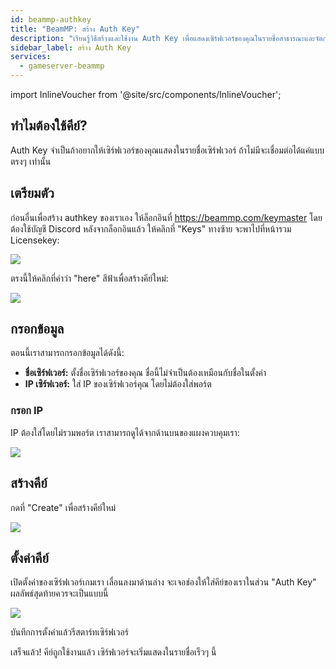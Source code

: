 ```yaml
---
id: beammp-authkey
title: "BeamMP: สร้าง Auth Key"
description: "เรียนรู้วิธีสร้างและใช้งาน Auth Key เพื่อแสดงเซิร์ฟเวอร์ของคุณในรายชื่อสาธารณะและจัดการการเข้าถึงได้อย่างมีประสิทธิภาพ → เริ่มเรียนรู้เลย"
sidebar_label: สร้าง Auth Key
services:
  - gameserver-beammp
---
```


import InlineVoucher from '@site/src/components/InlineVoucher';

## ทำไมต้องใช้คีย์?

Auth Key จำเป็นถ้าอยากให้เซิร์ฟเวอร์ของคุณแสดงในรายชื่อเซิร์ฟเวอร์ ถ้าไม่มีจะเชื่อมต่อได้แค่แบบตรงๆ เท่านั้น

<InlineVoucher />

## เตรียมตัว
ก่อนอื่นเพื่อสร้าง authkey ของเราเอง ให้ล็อกอินที่ https://beammp.com/keymaster โดยต้องใช้บัญชี Discord
หลังจากล็อกอินแล้ว ให้คลิกที่ "Keys" ทางซ้าย จะพาไปที่หน้ารวม Licensekey:

![](https://screensaver01.zap-hosting.com/index.php/s/Zp72q2WR85pxJgq/preview)

ตรงนี้ให้คลิกที่คำว่า "here" สีฟ้าเพื่อสร้างคีย์ใหม่:

![](https://screensaver01.zap-hosting.com/index.php/s/ARqCQyEbF6BYnH4/preview)


## กรอกข้อมูล

ตอนนี้เราสามารถกรอกข้อมูลได้ดังนี้:

- **ชื่อเซิร์ฟเวอร์:** ตั้งชื่อเซิร์ฟเวอร์ของคุณ ชื่อนี้ไม่จำเป็นต้องเหมือนกับชื่อในตั้งค่า
- **IP เซิร์ฟเวอร์:** ใส่ IP ของเซิร์ฟเวอร์คุณ โดยไม่ต้องใส่พอร์ต


### กรอก IP

IP ต้องใส่โดยไม่รวมพอร์ต เราสามารถดูได้จากด้านบนของแผงควบคุมเรา:

![](https://screensaver01.zap-hosting.com/index.php/s/8MJeXxm87EdLykg/preview)

## สร้างคีย์

กดที่ "Create" เพื่อสร้างคีย์ใหม่

![](https://screensaver01.zap-hosting.com/index.php/s/Ebyk5tPCHnppcWC/preview)

## ตั้งค่าคีย์

เปิดตั้งค่าของเซิร์ฟเวอร์เกมเรา เลื่อนลงมาด้านล่าง จะเจอช่องให้ใส่คีย์ของเราในส่วน "Auth Key" ผลลัพธ์สุดท้ายควรจะเป็นแบบนี้

![](https://screensaver01.zap-hosting.com/index.php/s/5p7LdSDCJzrxKDy/preview)

บันทึกการตั้งค่าแล้วรีสตาร์ทเซิร์ฟเวอร์

เสร็จแล้ว! คีย์ถูกใช้งานแล้ว เซิร์ฟเวอร์จะเริ่มแสดงในรายชื่อเร็วๆ นี้

<InlineVoucher />